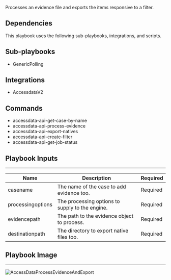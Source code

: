 Processes an evidence file and exports the items responsive to a filter.

## Dependencies
This playbook uses the following sub-playbooks, integrations, and scripts.

## Sub-playbooks
* GenericPolling

## Integrations
* AccessdataV2

## Commands
* accessdata-api-get-case-by-name
* accessdata-api-process-evidence
* accessdata-api-export-natives
* accessdata-api-create-filter
* accessdata-api-get-job-status

## Playbook Inputs
---

| **Name** | **Description** | **Required** |
| --- | --- | --- |
| casename | The name of the case to add evidence too. | Required |
| processingoptions | The processing options to supply to the engine. | Required |
| evidencepath | The path to the evidence object to process. | Required |
| destinationpath | The directory to export native files too. | Required |

## Playbook Image
---
![AccessDataProcessEvidenceAndExport](https://user-images.githubusercontent.com/8157465/146163898-52b9b0df-3a3c-4b63-a6ca-6813395a7d6b.png)
